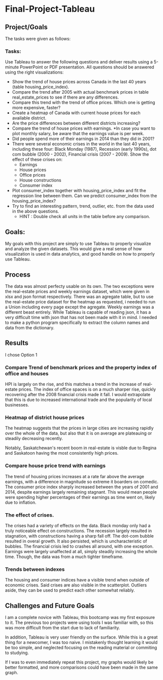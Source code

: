 # Final-Project-Tableau

## Project/Goals

The tasks were given as follows:
### Tasks:
Use Tableau to answer the following questions and deliver results using a 5-minute PowerPoint or PDF presentation. All questions should be answered using the right visualizations:

- Show the trend of house prices across Canada in the last 40 years (table housing_price_index).
- Compare the trend after 2005 with actual benchmark prices in table real_estate_prices to see if there are any differences.
- Compare this trend with the trend of office prices. Which one is getting more expensive, faster?
- Create a heatmap of Canada with current house prices for each available district.
- Are the price differences between different districts increasing?
- Compare the trend of house prices with earnings. *In case you want to plot monthly salary, be aware that the earnings value is per week.
- Did people spend more of their earnings in 2014 than they did in 2001?
- There were several economic crises in the world in the last 40 years, including these four: Black Monday (1987), Recession (early 1990s), dot com bubble (2000 - 2002), Financial crisis (2007 - 2009). Show the effect of these crises on:
  - Earnings
  - House prices
  - Office prices
  - House constructions
  - Consumer index
- Plot consumer_index together with housing_price_index and fit the regression line between them. Can we predict consumer_index from the housing_price_index?
- Try to find an interesting pattern, trend, outlier, etc. from the data used in the above questions.
  - HINT : Double check all units in the table before any comparison.

## Goals:

My goals with this project are simply to use Tableau to properly visualize and analyze the given datasets. This would give a real sense of how visualization is used in data analytics, and good handle on how to properly use Tableau.

## Process

The data was almost perfecty usable on its own. The two exceptions were the real-estate prices and weekly earnings dataset, which were given in xlsx and json format respectively. 
There was an agregate table, but to use the real-estate price dataset for the heatmap as requested, i needed to run a Union including every page except the agregate.
Weekly earnings was a different beast entirely. While Tableau is capable of reading json, it has a very difficult time with json that has not been made with it in mind. I needed to make a python program specifically to extract the column names and data from the dictionary.

## Results
I chose Option 1

### Compare Trend of benchmark prices and the property index of  office and houses

HPI is largely on the rise, and this matches a trend in the increase of real-estate prices.
The index of office spaces is on a much sharper rise, quickly recovering after the 2008 financial crisis made it fall.
I would extrapolate that this is due to increased international trade and the popularity of local businesses. 

### Heatmap of district house prices
The heatmap suggests that the prices in large cities are increasing rapidly over the whole of the data, but also that it is on average are plateauing or steadily decreasing recently. 

Notably, Saskatchewan's recent boom in real-estate is visble due to Regina and Saskatoon having the most consistently high prices.  

### Compare house price trend with earnings
The trend of housing prices increases at a rate far above the average earnings, with a difference in magnitude so extreme it boarders on comedic.
The consumer price index sharply increased between the years of 2001 and 2014, despite earnings largely remaining stagnant. This would mean people were spending higher percentages of their earnings as time went on, likely due to inflation.
### The effect of crises.
The crises had a variety of effects on the data.
Black monday only had a truly noticeable effect on constructions.
The recession largely resulted in stagnation, with constructions having a sharp fall off.
The dot-com bubble resulted in overal growth. It also persisted, which is uncharacteristic of bubbles.
The financial crisis led to crashes all around, with one exception. 
Earnings were largely unaffected at all, simply steadily increasing the whole time. Though, the data was from a much tighter timeframe.

### Trends between indexes

The housing and consumer indices have a visible trend when outside of economic crises. Said crises are also visible in the scatterplot.
Outliers aside, they can be used to predict each other somewhat reliably. 

## Challenges and Future Goals 

I am a complete novice with Tableau, this bootcamp was my first exposure to it. The previous too projects were using tools I was familiar with, so this was more difficult from the start due to lack of familiarity.

In addition, Tableau is very user friendly on the surface. While this is a great thing for a newcomer, I was too naive. I mistakenly thought learning it would be too simple, and neglected focusing on the reading material or commiting to studying.

If I was to even immediately repeat this project, my graphs would likely be better formatted, and more comparisons could have been made in the same graph.
